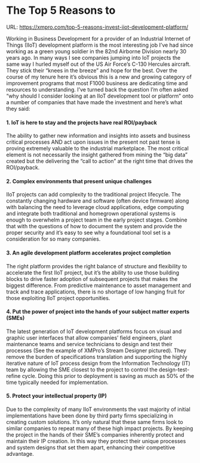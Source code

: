 # The Top 5 Reasons to

URL: https://xmpro.com/top-5-reasons-invest-iiot-development-platform/

Working in Business Development for a provider of an Industrial Internet of Things (IIoT) development platform is the most interesting job I’ve had since working as a green young soldier in the 82nd Airborne Division nearly 30 years ago. In many ways I see companies jumping into IoT projects the same way I hurled myself out of the US Air Force’s C-130 Hercules aircraft. They stick their “knees in the breeze” and hope for the best. Over the course of my tenure here it’s obvious this is a new and growing category of improvement programs that most F1000 business are dedicating time and resources to understanding. I’ve turned back the question I’m often asked “why should I consider looking at an IIoT development tool or platform” onto a number of companies that have made the investment and here’s what they said:

#### 1. IoT is here to stay and the projects have real ROI/payback

The ability to gather new information and insights into assets and business critical processes AND act upon issues in the present not past tense is proving extremely valuable to the industrial marketplace. The most critical element is not necessarily the insight gathered from mining the “big data” created but the delivering the “call to action” at the right time that drives the ROI/payback.

#### 2. Complex environments that present unique challenges

IIoT projects can add complexity to the traditional project lifecycle. The constantly changing hardware and software (often device firmware) along with balancing the need to leverage cloud applications, edge computing and integrate both traditional and homegrown operational systems is enough to overwhelm a project team in the early project stages. Combine that with the questions of how to document the system and provide the proper security and it’s easy to see why a foundational tool set is a consideration for so many companies.

#### 3. An agile development platform accelerates project completion

The right platform provides the right balance of structure and flexibility to accelerate the first IIoT project, but it’s the ability to use those building blocks to drive faster adoption of subsequent projects that makes the biggest difference. From predictive maintenance to asset management and track and trace applications, there is no shortage of low hanging fruit for those exploiting IIoT project opportunities.

#### 4. Put the power of project into the hands of your subject matter experts (SMEs)

The latest generation of IoT development platforms focus on visual and graphic user interfaces that allow companies’ field engineers, plant maintenance teams and service technicians to design and test their processes (See the example of XMPro’s Stream Designer pictured). They remove the burden of specifications translation and supporting the highly iterative nature of IoT process design from the Information Technology (IT) team by allowing the SME closest to the project to control the design-test-refine cycle. Doing this prior to deployment is saving as much as 50% of the time typically needed for implementation.

#### 5. Protect your intellectual property (IP)

Due to the complexity of many IIoT environments the vast majority of initial implementations have been done by third party firms specializing in creating custom solutions. It’s only natural that these same firms look to similar companies to repeat many of these high impact projects. By keeping the project in the hands of their SME’s companies inherently protect and maintain their IP creation. In this way they protect their unique processes and system designs that set them apart, enhancing their competitive advantage.

